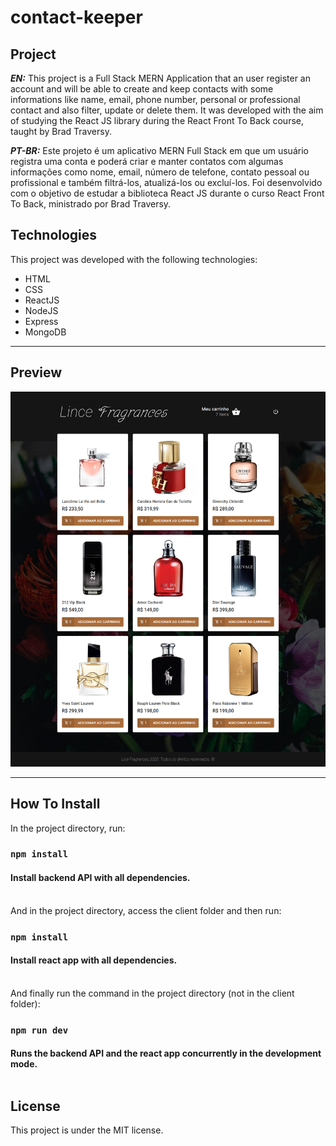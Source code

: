 # contact-keeper

## Project

***EN:*** This project is a Full Stack MERN Application that an user register an account and will be able to create and keep contacts  with some informations like name, email, phone number, personal or professional contact and also filter, update or delete them. It was developed with the aim of studying the React JS library during the React Front To Back course, taught by Brad Traversy.

***PT-BR:*** Este projeto é um aplicativo MERN Full Stack em que um usuário registra uma conta e poderá criar e manter contatos com algumas informações como nome, email, número de telefone, contato pessoal ou profissional e também filtrá-los, atualizá-los ou excluí-los. Foi desenvolvido com o objetivo de estudar a biblioteca React JS durante o curso React Front To Back, ministrado por Brad Traversy.

## Technologies

This project was developed with the following technologies:

- HTML
- CSS
- ReactJS
- NodeJS
- Express
- MongoDB
***

## Preview
![preview](preview.png)
***

## How To Install

In the project directory, run:

### `npm install`
#### Install backend API with all dependencies. <br /> <br />

And in the project directory, access the client folder and then run:

### `npm install`
#### Install react app with all dependencies. <br /> <br />


And finally run the command in the project directory (not in the client folder):

### `npm run dev`
#### Runs the backend API and the react app concurrently in the development mode. <br /> <br />


## License

This project is under the MIT license.

